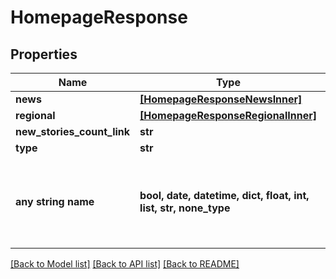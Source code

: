 # HomepageResponse


## Properties
Name | Type | Description | Notes
------------ | ------------- | ------------- | -------------
**news** | [**[HomepageResponseNewsInner]**](HomepageResponseNewsInner.md) |  | [optional] 
**regional** | [**[HomepageResponseRegionalInner]**](HomepageResponseRegionalInner.md) |  | [optional] 
**new_stories_count_link** | **str** |  | [optional] 
**type** | **str** |  | [optional] 
**any string name** | **bool, date, datetime, dict, float, int, list, str, none_type** | any string name can be used but the value must be the correct type | [optional]

[[Back to Model list]](../README.md#documentation-for-models) [[Back to API list]](../README.md#documentation-for-api-endpoints) [[Back to README]](../README.md)


